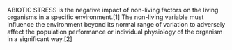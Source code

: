 ABIOTIC STRESS is the negative impact of non-living factors on the living organisms in a specific environment.[1] The non-living variable must influence the environment beyond its normal range of variation to adversely affect the population performance or individual physiology of the organism in a significant way.[2]
